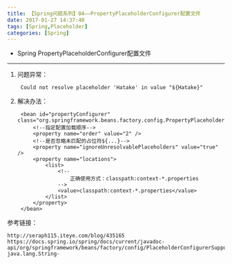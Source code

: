 ```yaml
---
title: 【Spring问题系列】04——PropertyPlaceholderConfigurer配置文件
date: 2017-01-27 14:37:40
tags: [Spring,Placeholder]
categories: [Spring]
---
```

- Spring PropertyPlaceholderConfigurer配置文件
<!-- more -->

--------------------------------




1. 问题异常：
	
		Could not resolve placeholder 'Hatake' in value "${Hatake}"

2. 解决办法：

		<bean id="propertyConfigurer" class="org.springframework.beans.factory.config.PropertyPlaceholderConfigurer">
	        <!--指定配置加载顺序-->
	        <property name="order" value="2" />
	        <!--是否忽略未匹配的占位符${...}-->
	        <property name="ignoreUnresolvablePlaceholders" value="true" />
	        <property name="locations">
	            <list>
	                <!--
	                    正确使用方式：classpath:context-*.properties
	                -->
	                <value>classpath:context-*.properties</value>
	            </list>
	        </property>
	    </bean>

参考链接：

	http://seraph115.iteye.com/blog/435165
	https://docs.spring.io/spring/docs/current/javadoc-api/org/springframework/beans/factory/config/PlaceholderConfigurerSupport.html#setPlaceholderPrefix-java.lang.String-